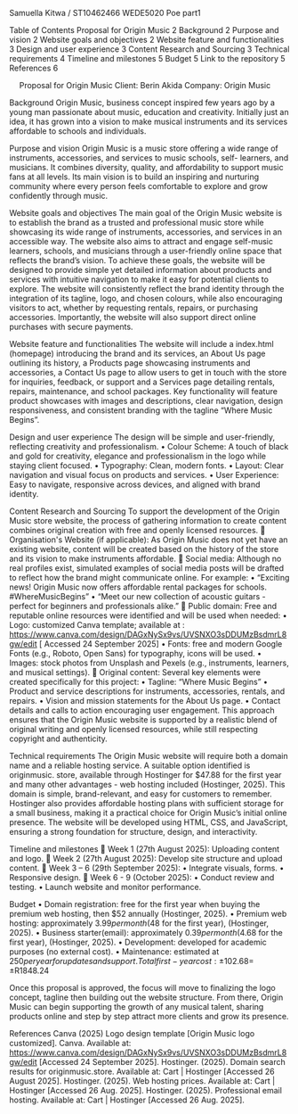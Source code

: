Samuella Kitwa / ST10462466
WEDE5020
Poe part1

Table of Contents
Proposal for Origin Music	2
Background	2
Purpose and vision	2
Website goals and objectives	2
Website feature and functionalities	3
Design and user experience	3
Content Research and Sourcing	3
Technical requirements	4
Timeline and milestones	5
Budget	5
Link to the repository	5
References	6


 
Proposal for Origin Music
Client: Berin Akida
Company: Origin Music

Background
Origin Music, business concept inspired few years ago by a young man passionate about music, education and creativity. Initially just an idea, it has grown into a vision to make musical instruments and its services affordable to schools and individuals.

Purpose and vision
Origin Music is a music store offering a wide range of instruments, accessories, and services to music schools, self- learners, and musicians. It combines diversity, quality, and affordability to support music fans at all levels. Its main vision is to build an inspiring and nurturing community where every person feels comfortable to explore and grow confidently through music.

Website goals and objectives
The main goal of the Origin Music website is to establish the brand as a trusted and professional music store while showcasing its wide range of instruments, accessories, and services in an accessible way. The website also aims to attract and engage self-music learners, schools, and musicians through a user-friendly online space that reflects the brand’s vision.
To achieve these goals, the website will be designed to provide simple yet detailed information about products and services with intuitive navigation to make it easy for potential clients to explore. The website will consistently reflect the brand identity through the integration of its tagline, logo, and chosen colours, while also encouraging visitors to act, whether by requesting rentals, repairs, or purchasing accessories. Importantly, the website will also support direct online purchases with secure payments.

Website feature and functionalities
The website will include a index.html (homepage) introducing the brand and its services, an About Us page outlining its history, a Products page showcasing instruments and accessories, a Contact Us page to allow users to get in touch with the store for inquiries, feedback, or support and a Services page detailing rentals, repairs, maintenance, and school packages. Key functionality will feature product showcases with images and descriptions, clear navigation, design responsiveness, and consistent branding with the tagline “Where Music Begins”. 

Design and user experience
The design will be simple and user-friendly, reflecting creativity and professionalism.
•	Colour Scheme: A touch of black and gold for creativity, elegance and professionalism in the logo while staying client focused.
•	Typography: Clean, modern fonts.
•	Layout: Clear navigation and visual focus on products and services.
•	User Experience: Easy to navigate, responsive across devices, and aligned with brand identity.

Content Research and Sourcing 
To support the development of the Origin Music store website, the process of gathering information to create content combines original creation with free and openly licensed resources.
	Organisation's Website (if applicable): 
As Origin Music does not yet have an existing website, content will be created based on   the history of the store and its vision to make instruments affordable.
	Social media:
Although no real profiles exist, simulated examples of social media posts will be drafted to reflect how the brand might communicate online. For example:
•	“Exciting news! Origin Music now offers affordable rental packages for schools. #WhereMusicBegins”
•	“Meet our new collection of acoustic guitars - perfect for beginners and professionals alike.”
	Public domain: 
Free and reputable online resources were identified and will be used when needed:
•	Logo: customized Canva template; available at : https://www.canva.com/design/DAGxNySx9vs/UVSNXO3sDDUMzBsdmrL8gw/edit [ Accessed 24 September 2025]
•	Fonts: free and modern Google Fonts (e.g., Roboto, Open Sans) for typography, icons will be used.
•	Images: stock photos from Unsplash and Pexels (e.g., instruments, learners, and musical settings).
	Original content:
Several key elements were created specifically for this project:
•	Tagline: “Where Music Begins”
•	Product and service descriptions for instruments, accessories, rentals, and repairs.
•	Vision and mission statements for the About Us page.
•	Contact details and calls to action encouraging user engagement.
This approach ensures that the Origin Music website is supported by a realistic blend of original writing and openly licensed resources, while still respecting copyright and authenticity.

Technical requirements
The Origin Music website will require both a domain name and a reliable hosting service. A suitable option identified is originmusic. store, available through Hostinger for $47.88 for the first year and many other advantages - web hosting included (Hostinger, 2025). This domain is simple, brand-relevant, and easy for customers to remember. Hostinger also provides affordable hosting plans with sufficient storage for a small business, making it a practical choice for Origin Music’s initial online presence.
The website will be developed using HTML, CSS, and JavaScript, ensuring a strong foundation for structure, design, and interactivity. 

Timeline and milestones
	Week 1 (27th August 2025): Uploading content and logo.
	Week 2 (27th August 2025): Develop site structure and upload content.
	Week 3 – 6 (29th September 2025):
•	Integrate visuals, forms.
•	Responsive design.
	Week 6 - 9 (October 2025):
•	Conduct review and testing.
•	Launch website and monitor performance.

Budget
•	Domain registration: free for the first year when buying the premium web hosting, then $52 annually (Hostinger, 2025).
•	Premium web hosting: approximately $3.99 per month ($48 for the first year), (Hostinger, 2025).
•	Business starter(email): approximately $0.39 per month ($4.68 for the first year), (Hostinger, 2025).
•	Development: developed for academic purposes (no external cost).
•	Maintenance: estimated at $250 per year for updates and support.
Total first-year cost: ±$102.68= ±R1848.24


Once this proposal is approved, the focus will move to finalizing the logo concept, tagline then building out the website structure. From there, Origin Music can begin supporting the growth of any musical talent, sharing products online and step by step attract more clients and grow its presence.

References
Canva (2025) Logo design template [Origin Music logo customized]. Canva. Available at: https://www.canva.com/design/DAGxNySx9vs/UVSNXO3sDDUMzBsdmrL8gw/edit [Accessed 24 September 2025].
Hostinger. (2025). Domain search results for originmusic.store. Available at: Cart | Hostinger [Accessed 26 August 2025].
Hostinger. (2025). Web hosting prices. Available at: Cart | Hostinger [Accessed 26 Aug. 2025].
Hostinger. (2025). Professional email hosting. Available at: Cart | Hostinger [Accessed 26 Aug. 2025].




